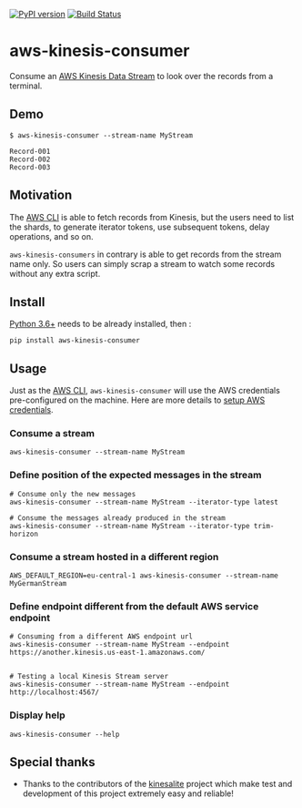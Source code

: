 [![PyPI version](https://img.shields.io/pypi/v/aws-kinesis-consumer.svg)](https://pypi.org/project/aws-kinesis-consumer)
[![Build Status](https://travis-ci.com/thinow/aws-kinesis-consumer.svg?token=vwaCq8jYcvaxfHBRGUqa&branch=master)](https://travis-ci.com/thinow/aws-kinesis-consumer)

# aws-kinesis-consumer

Consume an [AWS Kinesis Data Stream](https://aws.amazon.com/kinesis/data-streams/) to look over the records from a terminal.

## Demo

```shell
$ aws-kinesis-consumer --stream-name MyStream

Record-001
Record-002
Record-003
```

## Motivation

The [AWS CLI](https://awscli.amazonaws.com/v2/documentation/api/latest/reference/kinesis/index.html) is able to fetch
records from Kinesis, but the users need to list the shards, to generate iterator tokens, use subsequent tokens, delay
operations, and so on.

``aws-kinesis-consumers`` in contrary is able to get records from the stream name only. So users can simply scrap a stream
to watch some records without any extra script.

## Install

[Python 3.6+](https://www.python.org/downloads/) needs to be already installed, then :

```shell
pip install aws-kinesis-consumer
```

## Usage

Just as the [AWS CLI](https://awscli.amazonaws.com/v2/documentation/api/latest/reference/kinesis/index.html),
``aws-kinesis-consumer`` will use the AWS credentials pre-configured on the machine. Here are more details to [setup AWS
credentials](https://docs.aws.amazon.com/cli/latest/userguide/cli-configure-files.html).

### Consume a stream

```shell
aws-kinesis-consumer --stream-name MyStream
```

### Define position of the expected messages in the stream

```shell
# Consume only the new messages
aws-kinesis-consumer --stream-name MyStream --iterator-type latest

# Consume the messages already produced in the stream 
aws-kinesis-consumer --stream-name MyStream --iterator-type trim-horizon
```

### Consume a stream hosted in a different region

```shell
AWS_DEFAULT_REGION=eu-central-1 aws-kinesis-consumer --stream-name MyGermanStream
```

### Define endpoint different from the default AWS service endpoint

```shell
# Consuming from a different AWS endpoint url
aws-kinesis-consumer --stream-name MyStream --endpoint https://another.kinesis.us-east-1.amazonaws.com/


# Testing a local Kinesis Stream server
aws-kinesis-consumer --stream-name MyStream --endpoint http://localhost:4567/
```

### Display help

```shell
aws-kinesis-consumer --help
```

## Special thanks

* Thanks to the contributors of the [kinesalite](https://github.com/mhart/kinesalite) project which make test and development of this project extremely easy and reliable!
